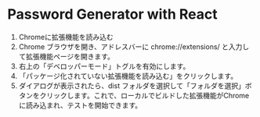 # Password Generator with React

1. Chromeに拡張機能を読み込む
2. Chrome ブラウザを開き、アドレスバーに chrome://extensions/ と入力して拡張機能ページを開きます。
3. 右上の「デベロッパーモード」トグルを有効にします。
4. 「パッケージ化されていない拡張機能を読み込む」をクリックします。
5. ダイアログが表示されたら、dist フォルダを選択して「フォルダを選択」ボタンをクリックします。これで、ローカルでビルドした拡張機能がChromeに読み込まれ、テストを開始できます。
